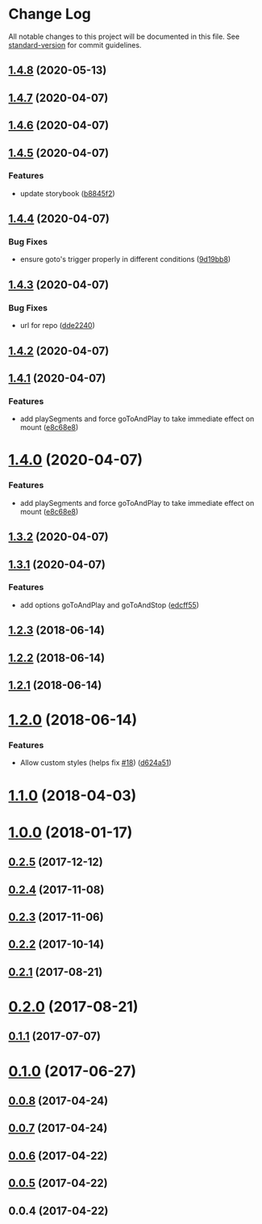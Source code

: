 # Change Log

All notable changes to this project will be documented in this file. See [standard-version](https://github.com/conventional-changelog/standard-version) for commit guidelines.

<a name="1.4.8"></a>
## [1.4.8](https://github.com/SilverFox70/react-lottie-segments/compare/v1.4.7...v1.4.8) (2020-05-13)



<a name="1.4.7"></a>
## [1.4.7](https://github.com/SilverFox70/react-lottie-segments/compare/v1.4.6...v1.4.7) (2020-04-07)



<a name="1.4.6"></a>
## [1.4.6](https://github.com/SilverFox70/react-lottie-segments/compare/v1.4.5...v1.4.6) (2020-04-07)



<a name="1.4.5"></a>
## [1.4.5](https://github.com/SilverFox70/react-lottie-segments/compare/v1.4.4...v1.4.5) (2020-04-07)


### Features

* update storybook ([b8845f2](https://github.com/SilverFox70/react-lottie-segments/commit/b8845f2))



<a name="1.4.4"></a>
## [1.4.4](https://github.com/SilverFox70/react-lottie-segments/compare/v1.4.3...v1.4.4) (2020-04-07)


### Bug Fixes

* ensure goto's trigger properly in different conditions ([9d19bb8](https://github.com/SilverFox70/react-lottie-segments/commit/9d19bb8))



<a name="1.4.3"></a>
## [1.4.3](https://github.com/SilverFox70/react-lottie-segments/compare/v1.4.2...v1.4.3) (2020-04-07)


### Bug Fixes

* url for repo ([dde2240](https://github.com/SilverFox70/react-lottie-segments/commit/dde2240))



<a name="1.4.2"></a>
## [1.4.2](https://github.com/SilverFox70/react-lottie/compare/v1.4.1...v1.4.2) (2020-04-07)



<a name="1.4.1"></a>
## [1.4.1](https://github.com/SilverFox70/react-lottie/compare/v1.3.2...v1.4.1) (2020-04-07)


### Features

* add playSegments and force goToAndPlay to take immediate effect on mount ([e8c68e8](https://github.com/SilverFox70/react-lottie/commit/e8c68e8))



<a name="1.4.0"></a>
# [1.4.0](https://github.com/SilverFox70/react-lottie/compare/v1.3.2...v1.4.0) (2020-04-07)


### Features

* add playSegments and force goToAndPlay to take immediate effect on mount ([e8c68e8](https://github.com/SilverFox70/react-lottie/commit/e8c68e8))



<a name="1.3.2"></a>
## [1.3.2](https://github.com/SilverFox70/react-lottie/compare/v1.3.1...v1.3.2) (2020-04-07)



<a name="1.3.1"></a>
## [1.3.1](https://github.com/SilverFox70/react-lottie/compare/v1.2.3...v1.3.1) (2020-04-07)


### Features

* add options goToAndPlay and goToAndStop ([edcff55](https://github.com/SilverFox70/react-lottie/commit/edcff55))



<a name="1.2.3"></a>
## [1.2.3](https://github.com/chenqingspring/react-lottie/compare/v1.2.2...v1.2.3) (2018-06-14)



<a name="1.2.2"></a>
## [1.2.2](https://github.com/chenqingspring/react-lottie/compare/v1.2.1...v1.2.2) (2018-06-14)



<a name="1.2.1"></a>
## [1.2.1](https://github.com/chenqingspring/react-lottie/compare/v1.2.0...v1.2.1) (2018-06-14)



<a name="1.2.0"></a>
# [1.2.0](https://github.com/chenqingspring/react-lottie/compare/v1.1.0...v1.2.0) (2018-06-14)


### Features

* Allow custom styles (helps fix [#18](https://github.com/chenqingspring/react-lottie/issues/18)) ([d624a51](https://github.com/chenqingspring/react-lottie/commit/d624a51))



<a name="1.1.0"></a>
# [1.1.0](https://github.com/chenqingspring/react-lottie/compare/v1.0.0...v1.1.0) (2018-04-03)



<a name="1.0.0"></a>
# [1.0.0](https://github.com/chenqingspring/react-lottie/compare/v0.2.5...v1.0.0) (2018-01-17)



<a name="0.2.5"></a>
## [0.2.5](https://github.com/chenqingspring/react-lottie/compare/v0.2.4...v0.2.5) (2017-12-12)



<a name="0.2.4"></a>
## [0.2.4](https://github.com/chenqingspring/react-lottie/compare/v0.2.3...v0.2.4) (2017-11-08)



<a name="0.2.3"></a>
## [0.2.3](https://github.com/chenqingspring/react-lottie/compare/v0.2.2...v0.2.3) (2017-11-06)



<a name="0.2.2"></a>
## [0.2.2](https://github.com/chenqingspring/react-lottie/compare/v0.2.1...v0.2.2) (2017-10-14)



<a name="0.2.1"></a>
## [0.2.1](https://github.com/chenqingspring/react-lottie/compare/v0.2.0...v0.2.1) (2017-08-21)



<a name="0.2.0"></a>
# [0.2.0](https://github.com/chenqingspring/react-lottie/compare/v0.1.1...v0.2.0) (2017-08-21)



<a name="0.1.1"></a>
## [0.1.1](https://github.com/chenqingspring/react-lottie/compare/v0.1.0...v0.1.1) (2017-07-07)



<a name="0.1.0"></a>
# [0.1.0](https://github.com/chenqingspring/react-lottie/compare/v0.0.8...v0.1.0) (2017-06-27)



<a name="0.0.8"></a>
## [0.0.8](https://github.com/chenqingspring/react-lottie/compare/v0.0.7...v0.0.8) (2017-04-24)



<a name="0.0.7"></a>
## [0.0.7](https://github.com/chenqingspring/react-lottie/compare/v0.0.6...v0.0.7) (2017-04-24)



<a name="0.0.6"></a>
## [0.0.6](https://github.com/chenqingspring/react-lottie/compare/v0.0.5...v0.0.6) (2017-04-22)



<a name="0.0.5"></a>
## [0.0.5](https://github.com/chenqingspring/react-lottie/compare/v0.0.4...v0.0.5) (2017-04-22)



<a name="0.0.4"></a>
## 0.0.4 (2017-04-22)
